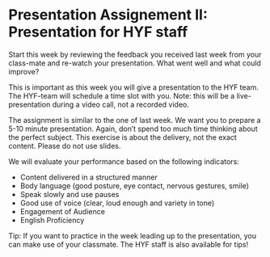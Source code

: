 # Presentation Assignement II: Presentation for HYF staff

Start this week by reviewing the feedback you received last week from your class-mate and re-watch your presentation. What went well and what could improve? 

This is important as this week you will give a presentation to the HYF team. The HYF-team will schedule a time slot with you. Note: this will be a live-presentation during a video call, not a recorded video.

The assignment is similar to the one of last week. We want you to prepare a 5-10 minute presentation. Again, don’t spend too much time thinking about the perfect subject. This exercise is about the delivery, not the exact content. Please do not use slides. 

We will evaluate your performance based on the following indicators:
- Content delivered in a structured manner
- Body language (good posture, eye contact, nervous gestures, smile)
- Speak slowly and use pauses
- Good use of voice (clear, loud enough and variety in tone)
- Engagement of Audience
- English Proficiency

Tip: If you want to practice in the week leading up to the presentation, you can make use of your classmate. The HYF staff is also available for tips!

